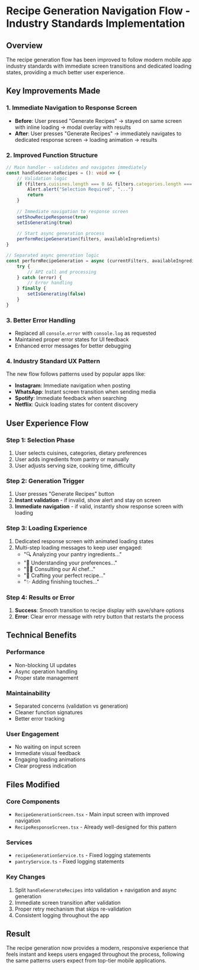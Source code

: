 # Recipe Generation Navigation Flow - Industry Standards Implementation

## Overview
The recipe generation flow has been improved to follow modern mobile app industry standards with immediate screen transitions and dedicated loading states, providing a much better user experience.

## Key Improvements Made

### 1. Immediate Navigation to Response Screen
- **Before**: User pressed "Generate Recipes" → stayed on same screen with inline loading → modal overlay with results
- **After**: User presses "Generate Recipes" → immediately navigates to dedicated response screen → loading animation → results

### 2. Improved Function Structure
```typescript
// Main handler - validates and navigates immediately
const handleGenerateRecipes = (): void => {
    // Validation logic
    if (filters.cuisines.length === 0 && filters.categories.length === 0) {
        Alert.alert("Selection Required", "...")
        return
    }
    
    // Immediate navigation to response screen
    setShowRecipeResponse(true)
    setIsGenerating(true)
    
    // Start async generation process
    performRecipeGeneration(filters, availableIngredients)
}

// Separated async generation logic
const performRecipeGeneration = async (currentFilters, availableIngredients) => {
    try {
        // API call and processing
    } catch (error) {
        // Error handling
    } finally {
        setIsGenerating(false)
    }
}
```

### 3. Better Error Handling
- Replaced all `console.error` with `console.log` as requested
- Maintained proper error states for UI feedback
- Enhanced error messages for better debugging

### 4. Industry Standard UX Pattern
The new flow follows patterns used by popular apps like:
- **Instagram**: Immediate navigation when posting
- **WhatsApp**: Instant screen transition when sending media
- **Spotify**: Immediate feedback when searching
- **Netflix**: Quick loading states for content discovery

## User Experience Flow

### Step 1: Selection Phase
1. User selects cuisines, categories, dietary preferences
2. User adds ingredients from pantry or manually
3. User adjusts serving size, cooking time, difficulty

### Step 2: Generation Trigger
1. User presses "Generate Recipes" button
2. **Instant validation** - if invalid, show alert and stay on screen
3. **Immediate navigation** - if valid, instantly show response screen with loading

### Step 3: Loading Experience
1. Dedicated response screen with animated loading states
2. Multi-step loading messages to keep user engaged:
   - "🔍 Analyzing your pantry ingredients..."
   - "🧠 Understanding your preferences..."
   - "👨‍🍳 Consulting our AI chef..."
   - "📝 Crafting your perfect recipe..."
   - "✨ Adding finishing touches..."

### Step 4: Results or Error
1. **Success**: Smooth transition to recipe display with save/share options
2. **Error**: Clear error message with retry button that restarts the process

## Technical Benefits

### Performance
- Non-blocking UI updates
- Async operation handling
- Proper state management

### Maintainability
- Separated concerns (validation vs generation)
- Cleaner function signatures
- Better error tracking

### User Engagement
- No waiting on input screen
- Immediate visual feedback
- Engaging loading animations
- Clear progress indication

## Files Modified

### Core Components
- `RecipeGenerationScreen.tsx` - Main input screen with improved navigation
- `RecipeResponseScreen.tsx` - Already well-designed for this pattern

### Services
- `recipeGenerationService.ts` - Fixed logging statements
- `pantryService.ts` - Fixed logging statements

### Key Changes
1. Split `handleGenerateRecipes` into validation + navigation and async generation
2. Immediate screen transition after validation
3. Proper retry mechanism that skips re-validation
4. Consistent logging throughout the app

## Result
The recipe generation now provides a modern, responsive experience that feels instant and keeps users engaged throughout the process, following the same patterns users expect from top-tier mobile applications.
